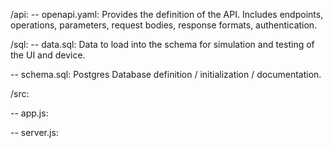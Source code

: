 /api:
--  openapi.yaml:
    Provides the definition of the API. Includes endpoints, operations, parameters, request bodies, response formats, authentication.
    

/sql:
--  data.sql: 
    Data to load into the schema for simulation and testing of the UI and device.

--  schema.sql:
    Postgres Database definition / initialization / documentation.

/src:

--  app.js:
    
--  server.js:
    
